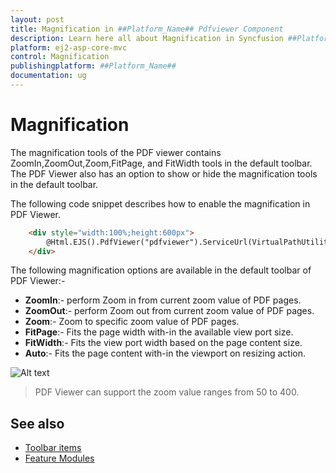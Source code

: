 ```yaml
---
layout: post
title: Magnification in ##Platform_Name## Pdfviewer Component
description: Learn here all about Magnification in Syncfusion ##Platform_Name## Pdfviewer component of Syncfusion Essential JS 2 and more.
platform: ej2-asp-core-mvc
control: Magnification
publishingplatform: ##Platform_Name##
documentation: ug
---
```



# Magnification

The magnification tools of the PDF viewer contains ZoomIn,ZoomOut,Zoom,FitPage, and FitWidth tools in the
default toolbar. The PDF Viewer also has an option to show or hide the magnification tools in the
default toolbar.

The following code snippet describes how to enable the magnification in PDF Viewer.

```html
    <div style="width:100%;height:600px">
        @Html.EJS().PdfViewer("pdfviewer").ServiceUrl(VirtualPathUtility.ToAbsolute("~/api/PdfViewer/")).EnableMagnification(true).DocumentPath("Hive_Succinctly.pdf").Render()
    </div>
```

The following magnification options are available in the default toolbar of PDF Viewer:-

* **ZoomIn**:- perform Zoom in from current zoom value of PDF pages.
* **ZoomOut**:- perform Zoom out from current zoom value of PDF pages.
* **Zoom**:- Zoom to specific zoom value of PDF pages.
* **FitPage**:- Fits the page width with-in the available view port size.
* **FitWidth**:- Fits the view port width based on the page content size.
* **Auto**:- Fits the page content with-in the viewport on resizing action.

![Alt text](./images/zoom.png)

>PDF Viewer can support the zoom value ranges from 50 to 400.

## See also

* [Toolbar items](./toolbar)
* [Feature Modules](./feature-module)